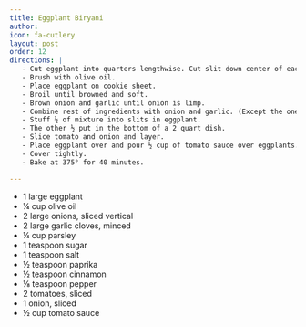 ```yaml
---
title: Eggplant Biryani
author:
icon: fa-cutlery
layout: post
order: 12
directions: |
   - Cut eggplant into quarters lengthwise. Cut slit down center of each quarter.
   - Brush with olive oil.
   - Place eggplant on cookie sheet.
   - Broil until browned and soft.
   - Brown onion and garlic until onion is limp.
   - Combine rest of ingredients with onion and garlic. (Except the one sliced onion and the two sliced tomatoes and the ½ cup tomato sauce.)
   - Stuff ½ of mixture into slits in eggplant.
   - The other ½ put in the bottom of a 2 quart dish.
   - Slice tomato and onion and layer.
   - Place eggplant over and pour ½ cup of tomato sauce over eggplants.
   - Cover tightly.
   - Bake at 375° for 40 minutes.

---
```


<ul>
	<li>1 large eggplant</li>
	<li>¼ cup olive oil</li>
	<li>2 large onions, sliced vertical</li>
	<li>2 large garlic cloves, minced</li>
	<li>¼ cup parsley</li>
	<li>1 teaspoon sugar</li>
	<li>1 teaspoon salt</li>
	<li>½ teaspoon paprika</li>
	<li>½ teaspoon cinnamon</li>
	<li>⅛ teaspoon pepper</li>
	<li>2 tomatoes, sliced</li>
	<li>1 onion, sliced</li>
	<li>½ cup tomato sauce</li>
</ul>